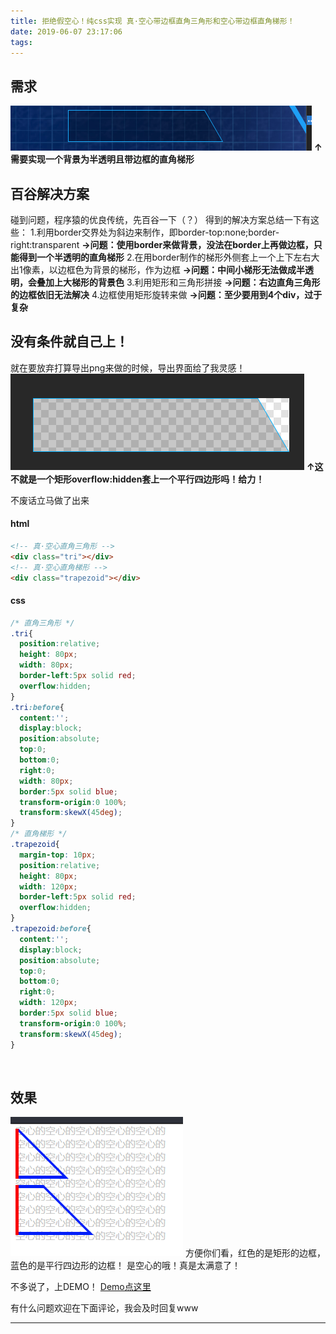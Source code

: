 ```yaml
---
title: 拒绝假空心！纯css实现 真·空心带边框直角三角形和空心带边框直角梯形！
date: 2019-06-07 23:17:06
tags:
---
```

## 需求
![要实现的直角梯形](../images/posts/20190607225358253.png)
**↑需要实现一个背景为半透明且带边框的直角梯形**
<br>


## 百谷解决方案
碰到问题，程序猿的优良传统，先百谷一下（？） 得到的解决方案总结一下有这些：
1.利用border交界处为斜边来制作，即border-top:none;border-right:transparent
**→问题：使用border来做背景，没法在border上再做边框，只能得到一个半透明的直角梯形**
2.在用border制作的梯形外侧套上一个上下左右大出1像素，以边框色为背景的梯形，作为边框
**→问题：中间小梯形无法做成半透明，会叠加上大梯形的背景色**
3.利用矩形和三角形拼接
**→问题：右边直角三角形的边框依旧无法解决**
4.边框使用矩形旋转来做
**→问题：至少要用到4个div，过于复杂**
<br>
<!-- more -->
## 没有条件就自己上！
就在要放弃打算导出png来做的时候，导出界面给了我灵感！
![导出图片界面](../images/posts/20190607230522372.png)
**↑这不就是一个矩形overflow:hidden套上一个平行四边形吗！给力！**

不废话立马做了出来
#### html
```html
<!-- 真·空心直角三角形 -->
<div class="tri"></div>
<!-- 真·空心直角梯形 -->
<div class="trapezoid"></div>
```

#### css
```css
/* 直角三角形 */
.tri{
  position:relative;
  height: 80px;
  width: 80px;
  border-left:5px solid red;
  overflow:hidden;
}
.tri:before{
  content:'';
  display:block;
  position:absolute;
  top:0;
  bottom:0;
  right:0;
  width: 80px;
  border:5px solid blue;
  transform-origin:0 100%;
  transform:skewX(45deg);
}
/* 直角梯形 */
.trapezoid{
  margin-top: 10px;
  position:relative;
  height: 80px;
  width: 120px;
  border-left:5px solid red;
  overflow:hidden;
}
.trapezoid:before{
  content:'';
  display:block;
  position:absolute;
  top:0;
  bottom:0;
  right:0;
  width: 120px;
  border:5px solid blue;
  transform-origin:0 100%;
  transform:skewX(45deg);
}
```
<br>

## 效果
![在这里插入图片描述](../images/posts/20190607231305645.png)
方便你们看，红色的是矩形的边框，蓝色的是平行四边形的边框！
是空心的哦！真是太满意了！

不多说了，上DEMO！
[Demo点这里](https://codepen.io/KissekiAkaru/pen/argrVe)

有什么问题欢迎在下面评论，我会及时回复www

----
